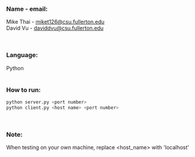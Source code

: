 ### Name - email:  <br />
Mike Thai - miket126@csu.fullerton.edu  <br />
David Vu - daviddvu@csu.fullerton.edu   <br />


<br />

### Language: <br />
Python  <br /><br />



### How to run: 
```bash
python server.py <port number>
python client.py <host name> <port number>
```
<br />


### Note: <br />
When testing on your own machine, replace <host_name> with 'localhost' <br />
